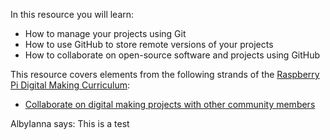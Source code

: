 In this resource you will learn:

- How to manage your projects using Git
- How to use GitHub to store remote versions of your projects
- How to collaborate on open-source software and projects using GitHub

This resource covers elements from the following strands of the [Raspberry Pi Digital Making Curriculum](https://www.raspberrypi.org/curriculum/):

- [Collaborate on digital making projects with other community members](https://www.raspberrypi.org/curriculum/community-and-sharing/builder)

AlbyIanna says: This is a test
